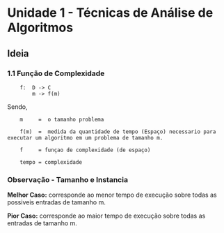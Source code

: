 # Unidade 1 - Técnicas de Análise de Algoritmos

## Ideia

### 1.1 Função de Complexidade 

        f:  D -> C
            m -> f(m)
    
Sendo,  

        m     =  o tamanho problema

        f(m)  =  medida da quantidade de tempo (Espaço) necessario para executar um algoritmo em um problema de tamanho m.
        
        f     = funçao de complexidade (de espaço)
        
        tempo = complexidade
        

### Observação - Tamanho e Instancia

**Melhor Caso:** corresponde ao menor tempo de execução sobre todas as possiveis entradas de tamanho m.

**Pior Caso:** corresponde ao maior tempo de execução sobre todas as entradas de tamanho m.
